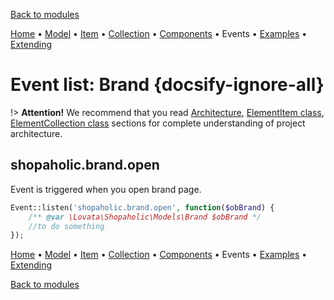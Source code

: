 [Back to modules](modules/home.md)

[Home](modules/brand/home.md)
• [Model](modules/brand/model/model.md)
• [Item](modules/brand/item/item.md)
• [Collection](modules/brand/collection/collection.md)
• [Components](modules/brand/component/component.md)
• Events
• [Examples](modules/brand/examples/examples.md)
• [Extending](modules/brand/extending/extending.md)

# Event list: Brand {docsify-ignore-all}

!> **Attention!**  We recommend that you read [Architecture](home.md#architecture), [ElementItem class](item-class/item-class.md),
[ElementCollection class](collection-class/collection-class.md) sections for complete understanding of  project architecture.

## **shopaholic.brand.open**

Event is triggered when you open brand page.
```php
Event::listen('shopaholic.brand.open', function($obBrand) {
    /** @var \Lovata\Shopaholic\Models\Brand $obBrand */
    //to do something
});
```

[Home](modules/brand/home.md)
• [Model](modules/brand/model/model.md)
• [Item](modules/brand/item/item.md)
• [Collection](modules/brand/collection/collection.md)
• [Components](modules/brand/component/component.md)
• Events
• [Examples](modules/brand/examples/examples.md)
• [Extending](modules/brand/extending/extending.md)

[Back to modules](modules/home.md)
